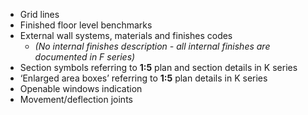 - Grid lines
- Finished floor level benchmarks
- External wall systems, materials and finishes codes
    - _(No internal finishes description - all internal finishes are documented in F series)_
- Section symbols referring to **1:5** plan and section details in K series
- ‘Enlarged area boxes’ referring to **1:5** plan details in K series
- Openable windows indication
- Movement/deflection joints